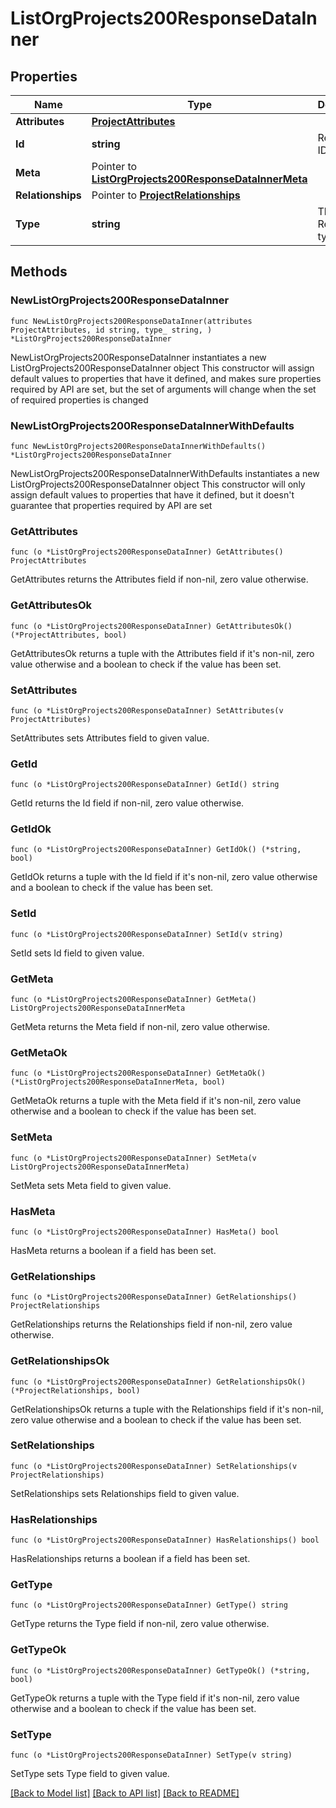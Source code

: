 # ListOrgProjects200ResponseDataInner

## Properties

Name | Type | Description | Notes
------------ | ------------- | ------------- | -------------
**Attributes** | [**ProjectAttributes**](ProjectAttributes.md) |  | 
**Id** | **string** | Resource ID. | 
**Meta** | Pointer to [**ListOrgProjects200ResponseDataInnerMeta**](ListOrgProjects200ResponseDataInnerMeta.md) |  | [optional] 
**Relationships** | Pointer to [**ProjectRelationships**](ProjectRelationships.md) |  | [optional] 
**Type** | **string** | The Resource type. | 

## Methods

### NewListOrgProjects200ResponseDataInner

`func NewListOrgProjects200ResponseDataInner(attributes ProjectAttributes, id string, type_ string, ) *ListOrgProjects200ResponseDataInner`

NewListOrgProjects200ResponseDataInner instantiates a new ListOrgProjects200ResponseDataInner object
This constructor will assign default values to properties that have it defined,
and makes sure properties required by API are set, but the set of arguments
will change when the set of required properties is changed

### NewListOrgProjects200ResponseDataInnerWithDefaults

`func NewListOrgProjects200ResponseDataInnerWithDefaults() *ListOrgProjects200ResponseDataInner`

NewListOrgProjects200ResponseDataInnerWithDefaults instantiates a new ListOrgProjects200ResponseDataInner object
This constructor will only assign default values to properties that have it defined,
but it doesn't guarantee that properties required by API are set

### GetAttributes

`func (o *ListOrgProjects200ResponseDataInner) GetAttributes() ProjectAttributes`

GetAttributes returns the Attributes field if non-nil, zero value otherwise.

### GetAttributesOk

`func (o *ListOrgProjects200ResponseDataInner) GetAttributesOk() (*ProjectAttributes, bool)`

GetAttributesOk returns a tuple with the Attributes field if it's non-nil, zero value otherwise
and a boolean to check if the value has been set.

### SetAttributes

`func (o *ListOrgProjects200ResponseDataInner) SetAttributes(v ProjectAttributes)`

SetAttributes sets Attributes field to given value.


### GetId

`func (o *ListOrgProjects200ResponseDataInner) GetId() string`

GetId returns the Id field if non-nil, zero value otherwise.

### GetIdOk

`func (o *ListOrgProjects200ResponseDataInner) GetIdOk() (*string, bool)`

GetIdOk returns a tuple with the Id field if it's non-nil, zero value otherwise
and a boolean to check if the value has been set.

### SetId

`func (o *ListOrgProjects200ResponseDataInner) SetId(v string)`

SetId sets Id field to given value.


### GetMeta

`func (o *ListOrgProjects200ResponseDataInner) GetMeta() ListOrgProjects200ResponseDataInnerMeta`

GetMeta returns the Meta field if non-nil, zero value otherwise.

### GetMetaOk

`func (o *ListOrgProjects200ResponseDataInner) GetMetaOk() (*ListOrgProjects200ResponseDataInnerMeta, bool)`

GetMetaOk returns a tuple with the Meta field if it's non-nil, zero value otherwise
and a boolean to check if the value has been set.

### SetMeta

`func (o *ListOrgProjects200ResponseDataInner) SetMeta(v ListOrgProjects200ResponseDataInnerMeta)`

SetMeta sets Meta field to given value.

### HasMeta

`func (o *ListOrgProjects200ResponseDataInner) HasMeta() bool`

HasMeta returns a boolean if a field has been set.

### GetRelationships

`func (o *ListOrgProjects200ResponseDataInner) GetRelationships() ProjectRelationships`

GetRelationships returns the Relationships field if non-nil, zero value otherwise.

### GetRelationshipsOk

`func (o *ListOrgProjects200ResponseDataInner) GetRelationshipsOk() (*ProjectRelationships, bool)`

GetRelationshipsOk returns a tuple with the Relationships field if it's non-nil, zero value otherwise
and a boolean to check if the value has been set.

### SetRelationships

`func (o *ListOrgProjects200ResponseDataInner) SetRelationships(v ProjectRelationships)`

SetRelationships sets Relationships field to given value.

### HasRelationships

`func (o *ListOrgProjects200ResponseDataInner) HasRelationships() bool`

HasRelationships returns a boolean if a field has been set.

### GetType

`func (o *ListOrgProjects200ResponseDataInner) GetType() string`

GetType returns the Type field if non-nil, zero value otherwise.

### GetTypeOk

`func (o *ListOrgProjects200ResponseDataInner) GetTypeOk() (*string, bool)`

GetTypeOk returns a tuple with the Type field if it's non-nil, zero value otherwise
and a boolean to check if the value has been set.

### SetType

`func (o *ListOrgProjects200ResponseDataInner) SetType(v string)`

SetType sets Type field to given value.



[[Back to Model list]](../README.md#documentation-for-models) [[Back to API list]](../README.md#documentation-for-api-endpoints) [[Back to README]](../README.md)


